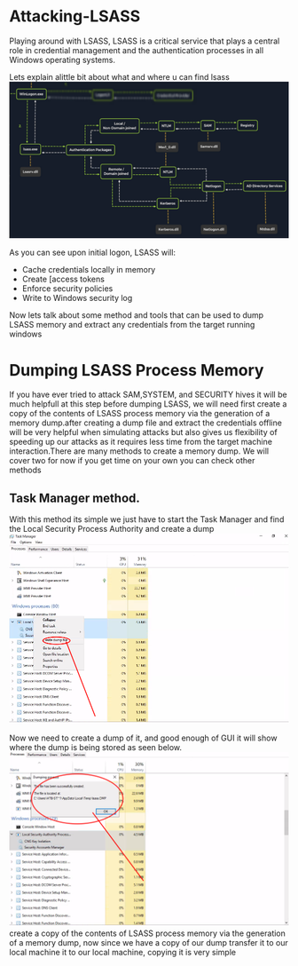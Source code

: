 # Attacking-LSASS
Playing around with LSASS, LSASS is a critical service that plays a central role in credential management and the authentication processes in all Windows operating systems.

Lets explain alittle bit about what and where u can find lsass
![lsass](https://github.com/alien-keric/Attacking-LSASS/blob/main/lsassexe.png)

As you can see upon initial logon, LSASS will:

- Cache credentials locally in memory
- Create [access tokens 
- Enforce security policies
- Write to Windows security log 

Now lets talk about some method and tools that can be used to dump LSASS memory and extract any credentials from the target running windows

# Dumping LSASS Process Memory
If you have ever tried to attack SAM,SYSTEM, and SECURITY hives it will be much helpfull at this step before dumping LSASS, we will need first create a copy of the contents of LSASS process memory via the generation of a memory dump.after creating a dump file and extract the credentials offline will be very helpful when simulating attacks but also gives us flexibility of speeding up our attacks as it requires less time from the target machine interaction.There are many methods to create a memory dump. We will cover two for now if you get time on your own you can check other methods

## Task Manager method.
With this method its simple we just have to start the Task Manager and find the Local Security Process Authority and create a dump
![taskManager](https://github.com/alien-keric/Attacking-LSASS/blob/main/lsass.png)

Now we need to create a dump of it, and good enough of GUI it will show where the dump is being stored as seen below.
![lsassdump](https://github.com/alien-keric/Attacking-LSASS/blob/main/lsass1.png)
create a copy of the contents of LSASS process memory via the generation of a memory dump, now since we have a copy of our dump transfer it to our local machine it to our local machine, copying it is very simple
